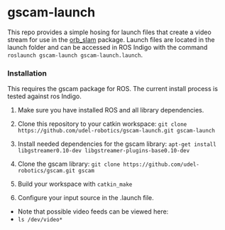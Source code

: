 # gscam-launch

This repo provides a simple hosing for launch files that create a video stream for use in the [orb_slam](https://github.com/udel-robotics/ORB_SLAM) package. Launch files are located in the launch folder and can be accessed in ROS Indigo with the command `roslaunch gscam-launch gscam-launch.launch`.

### Installation

This requires the gscam package for ROS. The current install process is tested against ros Indigo.

1. Make sure you have installed ROS and all library dependencies.

2. Clone this repository to your catkin workspace:
  `git clone https://github.com/udel-robotics/gscam-launch.git gscam-launch`

3. Install needed dependencies for the gscam library:
  `apt-get install libgstreamer0.10-dev libgstreamer-plugins-base0.10-dev`

4. Clone the gscam library:
    `git clone https://github.com/udel-robotics/gscam.git gscam`

5. Build your workspace with `catkin_make`

6. Configure your input source in the .launch file.
  * Note that possible video feeds can be viewed here:
  * `ls /dev/video*`




